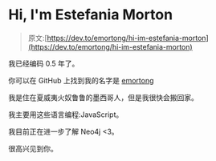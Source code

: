 # Hi, I'm Estefania Morton

> 原文:[https://dev.to/emortong/hi-im-estefania-morton](https://dev.to/emortong/hi-im-estefania-morton)

我已经编码 0.5 年了。

你可以在 GitHub 上找到我的名字是 [emortong](https://github.com/emortong)

我是住在夏威夷火奴鲁鲁的墨西哥人，但是我很快会搬回家。

我主要用这些语言编程:JavaScript。

我目前正在进一步了解 Neo4j <3。

很高兴见到你。